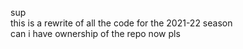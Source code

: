 sup  
this is a rewrite of all the code for the 2021-22 season  
can i have ownership of the repo now pls 

